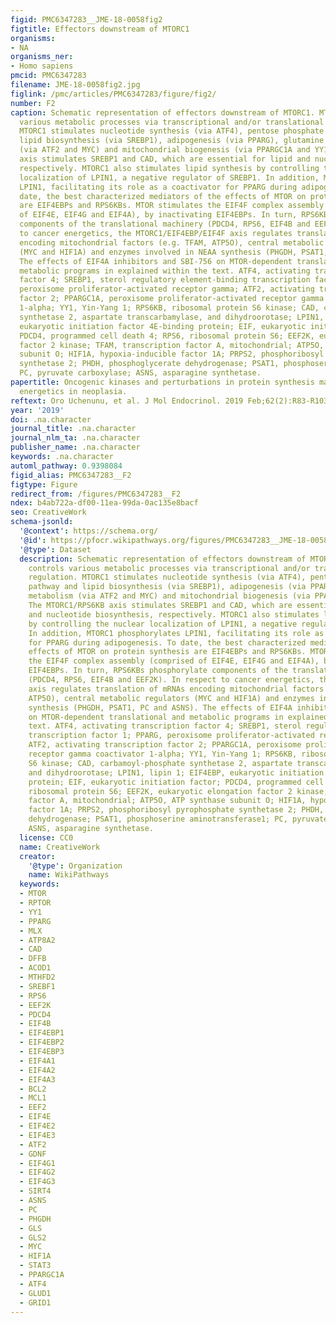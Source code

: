 ```yaml
---
figid: PMC6347283__JME-18-0058fig2
figtitle: Effectors downstream of MTORC1
organisms:
- NA
organisms_ner:
- Homo sapiens
pmcid: PMC6347283
filename: JME-18-0058fig2.jpg
figlink: /pmc/articles/PMC6347283/figure/fig2/
number: F2
caption: Schematic representation of effectors downstream of MTORC1. MTORC1 controls
  various metabolic processes via transcriptional and/or translational regulation.
  MTORC1 stimulates nucleotide synthesis (via ATF4), pentose phosphate pathway and
  lipid biosynthesis (via SREBP1), adipogenesis (via PPARG), glutamine metabolism
  (via ATF2 and MYC) and mitochondrial biogenesis (via PPARGC1A and YY1). The MTORC1/RPS6KB
  axis stimulates SREBP1 and CAD, which are essential for lipid and nucleotide biosynthesis,
  respectively. MTORC1 also stimulates lipid synthesis by controlling the nuclear
  localization of LPIN1, a negative regulator of SREBP1. In addition, MTORC1 phosphorylates
  LPIN1, facilitating its role as a coactivator for PPARG during adipogenesis. To
  date, the best characterized mediators of the effects of MTOR on protein synthesis
  are EIF4EBPs and RPS6KBs. MTOR stimulates the EIF4F complex assembly (comprised
  of EIF4E, EIF4G and EIF4A), by inactivating EIF4EBPs. In turn, RPS6KBs phosphorylate
  components of the translational machinery (PDCD4, RPS6, EIF4B and EEF2K). In respect
  to cancer energetics, the MTORC1/EIF4EBP/EIF4F axis regulates translation of mRNAs
  encoding mitochondrial factors (e.g. TFAM, ATP5O), central metabolic regulators
  (MYC and HIF1A) and enzymes involved in NEAA synthesis (PHGDH, PSAT1, PC and ASNS).
  The effects of EIF4A inhibitors and SBI-756 on MTOR-dependent translational and
  metabolic programs in explained within the text. ATF4, activating transcription
  factor 4; SREBP1, sterol regulatory element-binding transcription factor 1; PPARG,
  peroxisome proliferator-activated receptor gamma; ATF2, activating transcription
  factor 2; PPARGC1A, peroxisome proliferator-activated receptor gamma coactivator
  1-alpha; YY1, Yin-Yang 1; RPS6KB, ribosomal protein S6 kinase; CAD, carbamoyl-phosphate
  synthetase 2, aspartate transcarbamylase, and dihydroorotase; LPIN1, lipin 1; EIF4EBP,
  eukaryotic initiation factor 4E-binding protein; EIF, eukaryotic initiation factor;
  PDCD4, programmed cell death 4; RPS6, ribosomal protein S6; EEF2K, eukaryotic elongation
  factor 2 kinase; TFAM, transcription factor A, mitochondrial; ATP5O, ATP synthase
  subunit O; HIF1A, hypoxia-inducible factor 1A; PRPS2, phosphoribosyl pyrophosphate
  synthetase 2; PHDH, phosphoglycerate dehydrogenase; PSAT1, phosphoserine aminotransferase1;
  PC, pyruvate carboxylase; ASNS, asparagine synthetase.
papertitle: Oncogenic kinases and perturbations in protein synthesis machinery and
  energetics in neoplasia.
reftext: Oro Uchenunu, et al. J Mol Endocrinol. 2019 Feb;62(2):R83-R103.
year: '2019'
doi: .na.character
journal_title: .na.character
journal_nlm_ta: .na.character
publisher_name: .na.character
keywords: .na.character
automl_pathway: 0.9398084
figid_alias: PMC6347283__F2
figtype: Figure
redirect_from: /figures/PMC6347283__F2
ndex: b4ab722a-df00-11ea-99da-0ac135e8bacf
seo: CreativeWork
schema-jsonld:
  '@context': https://schema.org/
  '@id': https://pfocr.wikipathways.org/figures/PMC6347283__JME-18-0058fig2.html
  '@type': Dataset
  description: Schematic representation of effectors downstream of MTORC1. MTORC1
    controls various metabolic processes via transcriptional and/or translational
    regulation. MTORC1 stimulates nucleotide synthesis (via ATF4), pentose phosphate
    pathway and lipid biosynthesis (via SREBP1), adipogenesis (via PPARG), glutamine
    metabolism (via ATF2 and MYC) and mitochondrial biogenesis (via PPARGC1A and YY1).
    The MTORC1/RPS6KB axis stimulates SREBP1 and CAD, which are essential for lipid
    and nucleotide biosynthesis, respectively. MTORC1 also stimulates lipid synthesis
    by controlling the nuclear localization of LPIN1, a negative regulator of SREBP1.
    In addition, MTORC1 phosphorylates LPIN1, facilitating its role as a coactivator
    for PPARG during adipogenesis. To date, the best characterized mediators of the
    effects of MTOR on protein synthesis are EIF4EBPs and RPS6KBs. MTOR stimulates
    the EIF4F complex assembly (comprised of EIF4E, EIF4G and EIF4A), by inactivating
    EIF4EBPs. In turn, RPS6KBs phosphorylate components of the translational machinery
    (PDCD4, RPS6, EIF4B and EEF2K). In respect to cancer energetics, the MTORC1/EIF4EBP/EIF4F
    axis regulates translation of mRNAs encoding mitochondrial factors (e.g. TFAM,
    ATP5O), central metabolic regulators (MYC and HIF1A) and enzymes involved in NEAA
    synthesis (PHGDH, PSAT1, PC and ASNS). The effects of EIF4A inhibitors and SBI-756
    on MTOR-dependent translational and metabolic programs in explained within the
    text. ATF4, activating transcription factor 4; SREBP1, sterol regulatory element-binding
    transcription factor 1; PPARG, peroxisome proliferator-activated receptor gamma;
    ATF2, activating transcription factor 2; PPARGC1A, peroxisome proliferator-activated
    receptor gamma coactivator 1-alpha; YY1, Yin-Yang 1; RPS6KB, ribosomal protein
    S6 kinase; CAD, carbamoyl-phosphate synthetase 2, aspartate transcarbamylase,
    and dihydroorotase; LPIN1, lipin 1; EIF4EBP, eukaryotic initiation factor 4E-binding
    protein; EIF, eukaryotic initiation factor; PDCD4, programmed cell death 4; RPS6,
    ribosomal protein S6; EEF2K, eukaryotic elongation factor 2 kinase; TFAM, transcription
    factor A, mitochondrial; ATP5O, ATP synthase subunit O; HIF1A, hypoxia-inducible
    factor 1A; PRPS2, phosphoribosyl pyrophosphate synthetase 2; PHDH, phosphoglycerate
    dehydrogenase; PSAT1, phosphoserine aminotransferase1; PC, pyruvate carboxylase;
    ASNS, asparagine synthetase.
  license: CC0
  name: CreativeWork
  creator:
    '@type': Organization
    name: WikiPathways
  keywords:
  - MTOR
  - RPTOR
  - YY1
  - PPARG
  - MLX
  - ATP8A2
  - CAD
  - DFFB
  - ACOD1
  - MTHFD2
  - SREBF1
  - RPS6
  - EEF2K
  - PDCD4
  - EIF4B
  - EIF4EBP1
  - EIF4EBP2
  - EIF4EBP3
  - EIF4A1
  - EIF4A2
  - EIF4A3
  - BCL2
  - MCL1
  - EEF2
  - EIF4E
  - EIF4E2
  - EIF4E3
  - ATF2
  - GDNF
  - EIF4G1
  - EIF4G2
  - EIF4G3
  - SIRT4
  - ASNS
  - PC
  - PHGDH
  - GLS
  - GLS2
  - MYC
  - HIF1A
  - STAT3
  - PPARGC1A
  - ATF4
  - GLUD1
  - GRID1
---
```

